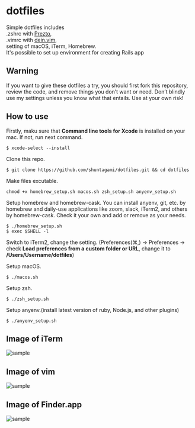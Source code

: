 # dotfiles
Simple dotfiles includes<br>
.zshrc with <a href="https://github.com/sorin-ionescu/prezto">Prezto</a>,<br> 
.vimrc with <a href="https://github.com/Shougo/dein.vim">dein.vim</a>,<br>
setting of macOS, iTerm, Homebrew.<br>
It's possible to set up environment for creating Rails app 


## Warning
 If you want to give these dotfiles a try, you should first fork this repository, review the code, and remove things you don’t want or need. Don’t blindly use my settings unless you know what that entails. Use at your own risk!

## How to use
Firstly, maku sure that <b>Command line tools for Xcode</b> is installed on your mac. If not, run next command.

```
$ xcode-select --install
```

Clone this repo.
```
$ git clone https://github.com/shuntagami/dotfiles.git && cd dotfiles
```

Make files excutable.
```
chmod +x homebrew_setup.sh macos.sh zsh_setup.sh anyenv_setup.sh
```

Setup homebrew and homebrew-cask. You can install anyenv, git, etc. by homebrew and daily-use applications like zoom, slack, iTerm2, and others by homebrew-cask. Check it your own and add or remove as your needs. 
```
$ ./homebrew_setup.sh
$ exec $SHELL -l
```

Switch to iTerm2, change the setting. (Preferences(⌘,) → Preferences → check <b>Load preferences from a custom folder or URL</b>, change it to <b>/Users/Username/dotfiles</b>)

Setup macOS.
```
$ ./macos.sh
```

Setup zsh.
```
$ ./zsh_setup.sh
```

Setup anyenv.(install latest version of ruby, Node.js, and other plugins)
```
$ ./anyenv_setup.sh
```

## Image of iTerm
![sample](https://user-images.githubusercontent.com/69618840/108621267-0f341800-7475-11eb-8f4f-edec0d91fc1b.png)

## Image of vim
![sample](https://user-images.githubusercontent.com/69618840/108621397-bca72b80-7475-11eb-8158-96624fff5de4.png)

## Image of Finder.app
![sample](https://user-images.githubusercontent.com/69618840/108621439-ed876080-7475-11eb-8a97-070d9aa5ab22.png)
